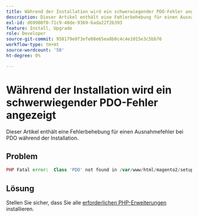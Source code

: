 ```yaml
---
title: Während der Installation wird ein schwerwiegender PDO-Fehler angezeigt
description: Dieser Artikel enthält eine Fehlerbehebung für einen Ausnahmefehler bei PDO während der Installation.
exl-id: d69908f0-71c9-48de-9369-6ada22f2b393
feature: Install, Upgrade
role: Developer
source-git-commit: 958179e0f3efe08e65ea8b0c4c4e1015e3c5bb76
workflow-type: tm+mt
source-wordcount: '50'
ht-degree: 0%

---
```


# Während der Installation wird ein schwerwiegender PDO-Fehler angezeigt

Dieser Artikel enthält eine Fehlerbehebung für einen Ausnahmefehler bei PDO während der Installation.

## Problem

```php
PHP Fatal error:  Class 'PDO' not found in /var/www/html/magento2/setup/module/Magento/Setup/src/Module/Setup/ConnectionFactory.php on line 44
```

## Lösung

Stellen Sie sicher, dass Sie alle [erforderlichen PHP-Erweiterungen](https://devdocs.magento.com/guides/v2.4/install-gde/prereq/php-settings.html) installieren.
